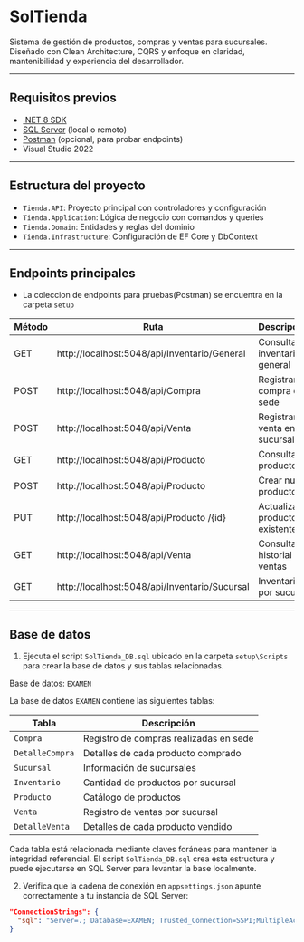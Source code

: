 # SolTienda

Sistema de gestión de productos, compras y ventas para sucursales. Diseñado con Clean Architecture, CQRS y enfoque en claridad, mantenibilidad y experiencia del desarrollador.

---

## Requisitos previos

- [.NET 8 SDK](https://dotnet.microsoft.com/en-us/download)
- [SQL Server](https://www.microsoft.com/en-us/sql-server/sql-server-downloads) (local o remoto)
- [Postman](https://www.postman.com/downloads/) (opcional, para probar endpoints)
- Visual Studio 2022

---

## Estructura del proyecto

- `Tienda.API`: Proyecto principal con controladores y configuración
- `Tienda.Application`: Lógica de negocio con comandos y queries
- `Tienda.Domain`: Entidades y reglas del dominio
- `Tienda.Infrastructure`: Configuración de EF Core y DbContext

---

## Endpoints principales
- La coleccion de endpoints para pruebas(Postman) se encuentra en la carpeta `setup`

| Método | Ruta                                               | Descripción                          |
|--------|----------------------------------------------------|--------------------------------------|
| GET    | http://localhost:5048/api/Inventario/General       | Consultar inventario general         |
| POST   | http://localhost:5048/api/Compra                   | Registrar compra en sede             |
| POST   | http://localhost:5048/api/Venta                    | Registrar venta en sucursal          |
| GET    | http://localhost:5048/api/Producto                 | Consultar productos                  |
| POST   | http://localhost:5048/api/Producto                 | Crear nuevo producto                 |
| PUT    | http://localhost:5048/api/Producto /{id}           | Actualizar producto existente        |
| GET    | http://localhost:5048/api/Venta                    | Consultar historial de ventas        |
| GET    | http://localhost:5048/api/Inventario/Sucursal      | Inventario por sucursal              |

---

## Base de datos

1. Ejecuta el script `SolTienda_DB.sql` ubicado en la carpeta `setup\Scripts` para crear la base de datos y sus tablas relacionadas.

Base de datos: `EXAMEN`

La base de datos `EXAMEN` contiene las siguientes tablas:

| Tabla           | Descripción                                 |
|-----------------|---------------------------------------------|
| `Compra`        | Registro de compras realizadas en sede      |
| `DetalleCompra` | Detalles de cada producto comprado          |
| `Sucursal`      | Información de sucursales                   |
| `Inventario`    | Cantidad de productos por sucursal          |
| `Producto`      | Catálogo de productos                       |
| `Venta`         | Registro de ventas por sucursal             |
| `DetalleVenta`  | Detalles de cada producto vendido           |

Cada tabla está relacionada mediante claves foráneas para mantener la integridad referencial. El script `SolTienda_DB.sql` crea esta estructura y puede ejecutarse en SQL Server para levantar la base localmente.

2. Verifica que la cadena de conexión en `appsettings.json` apunte correctamente a tu instancia de SQL Server:

```json
"ConnectionStrings": {
  "sql": "Server=.; Database=EXAMEN; Trusted_Connection=SSPI;MultipleActiveResultSets=true;Trust Server Certificate=true"
}